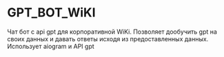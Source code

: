 # GPT_BOT_WiKI
Чат бот с api  gpt для корпоративной WiKi. Позволяет дообучить gpt на своих данных и давать ответы исходя из предоставленных данных.
Использует aiogram и API gpt
